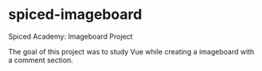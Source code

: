 # spiced-imageboard
Spiced Academy: Imageboard Project

The goal of this project was to study Vue while creating a imageboard with a comment section.
